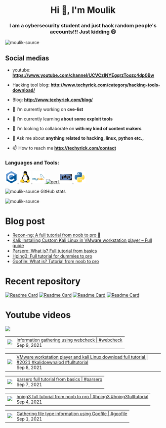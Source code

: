 <h1 align="center">Hi 👋, I'm Moulik</h1>
<h3 align="center">I am a cybersecurity student and just hack random people's accounts!!! Just kidding 😄</h3>

<p align="left"> <img src="https://komarev.com/ghpvc/?username=moulik-source&label=Profile%20views&color=0e75b6&style=flat" alt="moulik-source" /> </p> 

## Social medias
- youtube: **https://www.youtube.com/channel/UCVCzINYEgqrzToozc4dp0Bw**
- Hacking tool blog: **http://www.techyrick.com/category/hacking-tools-download/**
- Blog: **http://www.techyrick.com/blog/**

- 🔭 I’m currently working on **cve-list**

- 🌱 I’m currently learning **about some exploit tools**

- 👯 I’m looking to collaborate on **with my kind of content makers**

- 💬 Ask me about **anything related to hacking, linux, python etc.,**

- 📫 How to reach me **http://techyrick.com/contact**


<h3 align="left">Languages and Tools:</h3>
<p align="left"> <a href="https://www.cprogramming.com/" target="_blank"> <img src="https://raw.githubusercontent.com/devicons/devicon/master/icons/c/c-original.svg" alt="c" width="40" height="40"/> </a> <a href="https://www.linux.org/" target="_blank"> <img src="https://raw.githubusercontent.com/devicons/devicon/master/icons/linux/linux-original.svg" alt="linux" width="40" height="40"/> </a> <a href="https://www.mysql.com/" target="_blank"> <img src="https://raw.githubusercontent.com/devicons/devicon/master/icons/mysql/mysql-original-wordmark.svg" alt="mysql" width="40" height="40"/> </a> <a href="https://www.perl.org/" target="_blank"> <img src="https://api.iconify.design/logos-perl.svg" alt="perl" width="40" height="40"/> </a> <a href="https://www.php.net" target="_blank"> <img src="https://raw.githubusercontent.com/devicons/devicon/master/icons/php/php-original.svg" alt="php" width="40" height="40"/> </a> <a href="https://www.python.org" target="_blank"> <img src="https://raw.githubusercontent.com/devicons/devicon/master/icons/python/python-original.svg" alt="python" width="40" height="40"/> </a> </p>



![moulik-source GitHub stats](https://github-readme-stats.vercel.app/api?username=moulik-source&show_icons=true&theme=vision-friendly-dark)

<p><img align="center" src="https://github-readme-streak-stats.herokuapp.com/?user=moulik-source&theme=vision-friendly-dark" alt="moulik-source" /></p>

# Blog post
<!-- BLOG-POST-LIST:START -->
- [Recon-ng: A full tutorial from noob to pro 💯](https://www.techyrick.com/recon-ng/)
- [Kali: Installing Custom Kali Linux in VMware workstation player – Full guide](https://www.techyrick.com/kali-installing-custom-kali-linux-in-vmware-workstation-player-full-guide/)
- [Parsero: What is? Full tutorial from basics](https://www.techyrick.com/parsero/)
- [Hping3: Full tutorial for dummies to pro](https://www.techyrick.com/hping3-full-tutorial-for-dummies-to-pro/)
- [Goofile: What is? Tutorial from noob to pro](https://www.techyrick.com/goofile/)
<!-- BLOG-POST-LIST:END -->

# Recent repository 

[![Readme Card](https://github-readme-stats.vercel.app/api/pin/?username=moulik-source&repo=ddos&theme=outrun)](https://github.com/moulik-source/ddos) 
[![Readme Card](https://github-readme-stats.vercel.app/api/pin/?username=moulik-source&repo=port-scan&theme=outrun)](https://github.com/moulik-source/port-scan)
[![Readme Card](https://github-readme-stats.vercel.app/api/pin/?username=moulik-source&repo=webcheck&theme=outrun)](https://github.com/moulik-source/webcheck)
[![Readme Card](https://github-readme-stats.vercel.app/api/pin/?username=moulik-source&repo=social&theme=outrun)](https://github.com/moulik-source/social)

# Youtube videos

[<img src="https://img.shields.io/badge/-Subscribe-red?style=for-the-badge&logo=youtube&logoColor=white"/>](https://www.youtube.com/channel/UCVCzINYEgqrzToozc4dp0Bw?sub_confirmation=1)

<!-- YOUTUBE:START --><table><tr><td><a href="https://www.youtube.com/watch?v=Eq4GdBKIe30"><img width="140px" src="https://i.ytimg.com/vi/Eq4GdBKIe30/mqdefault.jpg"></a></td>
<td><a href="https://www.youtube.com/watch?v=Eq4GdBKIe30">information gathering using webcheck | #webcheck</a><br/>Sep 9, 2021</td></tr></table>
<table><tr><td><a href="https://www.youtube.com/watch?v=IyQN_PzwhgI"><img width="140px" src="https://i.ytimg.com/vi/IyQN_PzwhgI/mqdefault.jpg"></a></td>
<td><a href="https://www.youtube.com/watch?v=IyQN_PzwhgI">VMware workstation player and kali Linux download full tutorial | #2021 #kalidoewnalod #fulltutorial</a><br/>Sep 8, 2021</td></tr></table>
<table><tr><td><a href="https://www.youtube.com/watch?v=ZQcdi6MS0I0"><img width="140px" src="https://i.ytimg.com/vi/ZQcdi6MS0I0/mqdefault.jpg"></a></td>
<td><a href="https://www.youtube.com/watch?v=ZQcdi6MS0I0">parsero full tutorial from basics | #parsero</a><br/>Sep 7, 2021</td></tr></table>
<table><tr><td><a href="https://www.youtube.com/watch?v=Mqhv6uhC794"><img width="140px" src="https://i.ytimg.com/vi/Mqhv6uhC794/mqdefault.jpg"></a></td>
<td><a href="https://www.youtube.com/watch?v=Mqhv6uhC794">hping3 full tutorial from noob to pro | #hping3 #hping3fulltutorial</a><br/>Sep 4, 2021</td></tr></table>
<table><tr><td><a href="https://www.youtube.com/watch?v=t_Nn3oh3NaM"><img width="140px" src="https://i.ytimg.com/vi/t_Nn3oh3NaM/mqdefault.jpg"></a></td>
<td><a href="https://www.youtube.com/watch?v=t_Nn3oh3NaM">Gathering file type information using Goofile | #goofile</a><br/>Sep 1, 2021</td></tr></table>
<!-- YOUTUBE:END -->

